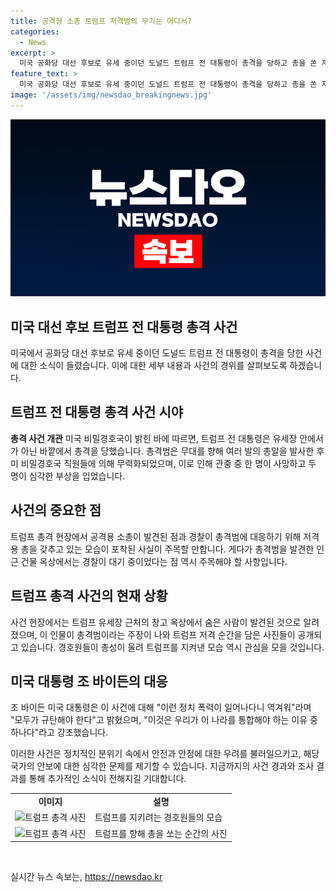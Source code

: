 ```yaml
---
title: 공격형 소총 트럼프 저격범의 무기는 어디서?
categories:
  - News
excerpt: >
  미국 공화당 대선 후보로 유세 중이던 도널드 트럼프 전 대통령이 총격을 당하고 총을 쏜 저격범이 사살된 것으로 전해졌다. 비밀경호국은 저격범이 유세장 바깥에서 쏘며 대규모 총격 사건이 발생했다고 밝혔으며 관중 중 한 명이 사망하고 두 명이 심각한 부상을 입었다. 대통령 조 바이든은 이를 규탄하며 미국을 통합해야 한다고 강조했다. 트럼프 총격 순간을 포착한 사진들은 SNS 상에서 확산되고 있으며 경호원들의 대응 모습과 트럼프의 상황이 공개되고 있다.
feature_text: >
  미국 공화당 대선 후보로 유세 중이던 도널드 트럼프 전 대통령이 총격을 당하고 총을 쏜 저격범이 사살된 것으로 전해졌다. 비밀경호국은 저격범이 유세장 바깥에서 쏘며 대규모 총격 사건이 발생했다고 밝혔으며 관중 중 한 명이 사망하고 두 명이 심각한 부상을 입었다. 대통령 조 바이든은 이를 규탄하며 미국을 통합해야 한다고 강조했다. 트럼프 총격 순간을 포착한 사진들은 SNS 상에서 확산되고 있으며 경호원들의 대응 모습과 트럼프의 상황이 공개되고 있다.
image: '/assets/img/newsdao_breakingnews.jpg'
---
```


<p><img src="/assets/img/newsdao_breakingnews.jpg" alt="pcversion 속보" /></p>

<h2>미국 대선 후보 트럼프 전 대통령 총격 사건</h2>

<p>미국에서 공화당 대선 후보로 유세 중이던 도널드 트럼프 전 대통령이 총격을 당한 사건에 대한 소식이 들렸습니다. 이에 대한 세부 내용과 사건의 경위를 살펴보도록 하겠습니다.</p>

<h2>트럼프 전 대통령 총격 사건 시야</h2>

<p><strong>총격 사건 개관</strong>
미국 비밀경호국이 밝힌 바에 따르면, 트럼프 전 대통령은 유세장 안에서가 아닌 바깥에서 총격을 당했습니다. 총격범은 무대를 향해 여러 발의 총알을 발사한 후 미 비밀경호국 직원들에 의해 무력화되었으며, 이로 인해 관중 중 한 명이 사망하고 두 명이 심각한 부상을 입었습니다.</p>

<h2>사건의 중요한 점</h2>

<p data-ke-size="size16">트럼프 총격 현장에서 공격용 소총이 발견된 점과 경찰이 총격범에 대응하기 위해 저격용 총을 갖추고 있는 모습이 포착된 사실이 주목할 만합니다. 게다가 총격범을 발견한 인근 건물 옥상에서는 경찰이 대기 중이었다는 점 역시 주목해야 할 사항입니다.</p>

<h2>트럼프 총격 사건의 현재 상황</h2>

<p data-ke-size="size16">사건 현장에서는 트럼프 유세장 근처의 창고 옥상에서 숨은 사람이 발견된 것으로 알려졌으며, 이 인물이 총격범이라는 주장이 나와 트럼프 저격 순간을 담은 사진들이 공개되고 있습니다. 경호원들이 총성이 울려 트럼프를 지켜낸 모습 역시 관심을 모을 것입니다.</p>

<h2>미국 대통령 조 바이든의 대응</h2>

<p data-ke-size="size16">조 바이든 미국 대통령은 이 사건에 대해 "이런 정치 폭력이 일어나다니 역겨워"라며 "모두가 규탄해야 한다"고 밝혔으며, "이것은 우리가 이 나라를 통합해야 하는 이유 중 하나다"라고 강조했습니다.</p>

<p>이러한 사건은 정치적인 분위기 속에서 안전과 안정에 대한 우려를 불러일으키고, 해당 국가의 안보에 대한 심각한 문제를 제기할 수 있습니다. 지금까지의 사건 경과와 조사 결과를 통해 추가적인 소식이 전해지길 기대합니다.</p>

<table>
  <tr>
    <td style="text-align: center; height: 17px;"><b>이미지</b></td>
    <td style="text-align: center; height: 17px;"><b>설명</b></td>
  </tr>
  <tr>
    <td style="text-align: center; height: 17px;"><img src="이미지 링크" alt="트럼프 총격 사진"></td>
    <td>트럼프를 지키려는 경호원들의 모습</td>
  </tr>
  <tr>
    <td style="text-align: center; height: 17px;"><img src="이미지 링크" alt="트럼프 총격 사진"></td>
    <td>트럼프를 향해 총을 쏘는 순간의 사진</td>
  </tr>
</table>

<p data-ke-size="size16">&nbsp;</p>
실시간 뉴스 속보는, <a href="https://newsdao.kr" rel="dofollow">https://newsdao.kr</a>



